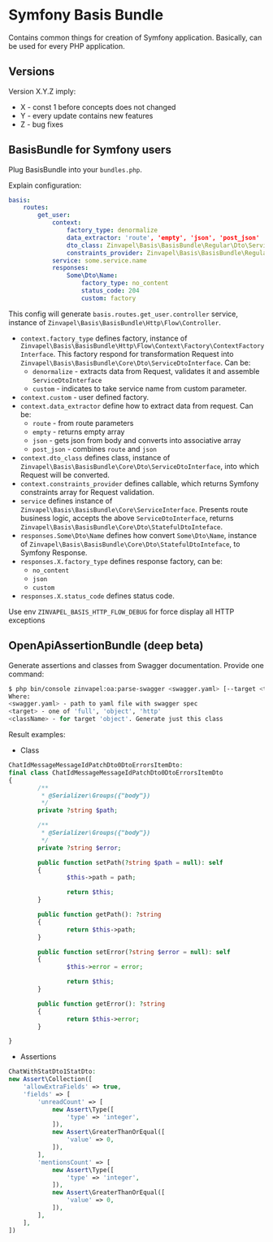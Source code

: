 # Symfony Basis Bundle
Contains common things for creation of Symfony application. Basically, can be used for every PHP application.

## Versions
Version X.Y.Z imply:
- X - const 1 before concepts does not changed
- Y - every update contains new features
- Z - bug fixes

## BasisBundle for Symfony users
Plug BasisBundle into your `bundles.php`.

Explain configuration:
```yaml
basis:
    routes:
        get_user:
            context:
                factory_type: denormalize
                data_extractor: 'route', 'empty', 'json', 'post_json'
                dto_class: Zinvapel\Basis\BasisBundle\Regular\Dto\Service\EmptyDto
                constraints_provider: Zinvapel\Basis\BasisBundle\Regular\Dto\Service\EmptyDto::getConstraints
            service: some.service.name
            responses:
                Some\Dto\Name:
                    factory_type: no_content
                    status_code: 204
                    custom: factory
```
This config will generate `basis.routes.get_user.controller` service, instance of `Zinvapel\Basis\BasisBundle\Http\Flow\Controller`.
- `context.factory_type` defines factory, instance of `Zinvapel\Basis\BasisBundle\Http\Flow\Context\Factory\ContextFactoryInterface`. 
This factory respond for transformation Request into `Zinvapel\Basis\BasisBundle\Core\Dto\ServiceDtoInterface`. Can be:
    - `denormalize` - extracts data from Request, validates it and assemble `ServiceDtoInterface`
    - `custom` - indicates to take service name from custom parameter.
- `context.custom` - user defined factory.
- `context.data_extractor` define how to extract data from request. Can be:
    - `route` - from route parameters
    - `empty` - returns empty array
    - `json` - gets json from body and converts into associative array
    - `post_json` - combines `route` and `json`
- `context.dto_class` defines class, instance of `Zinvapel\Basis\BasisBundle\Core\Dto\ServiceDtoInterface`, into which Request will be converted.
- `context.constraints_provider` defines callable, which returns Symfony constraints array for Request validation.
- `service` defines instance of `Zinvapel\Basis\BasisBundle\Core\ServiceInterface`. Presents route 
business logic, accepts the above `ServiceDtoInterface`, returns `Zinvapel\Basis\BasisBundle\Core\Dto\StatefulDtoInteface`.
- `responses.Some\Dto\Name` defines how convert `Some\Dto\Name`, instance of `Zinvapel\Basis\BasisBundle\Core\Dto\StatefulDtoInteface`,
to Symfony Response.
- `responses.X.factory_type` defines response factory, can be:
    - `no_content`
    - `json`
    - `custom`
- `responses.X.status_code` defines status code.

Use env `ZINVAPEL_BASIS_HTTP_FLOW_DEBUG` for force display all HTTP exceptions

## OpenApiAssertionBundle (deep beta)
Generate assertions and classes from Swagger documentation. Provide one command:
```bash
$ php bin/console zinvapel:oa:parse-swagger <swagger.yaml> [--target <target> [--class <className>]]
Where:
<swagger.yaml> - path to yaml file with swagger spec
<target> - one of 'full', 'object', 'http'
<className> - for target 'object'. Generate just this class
```

Result examples:
- Class
```php
ChatIdMessageMessageIdPatchDto0DtoErrorsItemDto:
final class ChatIdMessageMessageIdPatchDto0DtoErrorsItemDto
{
        /**
         * @Serializer\Groups({"body"})
         */
        private ?string $path;

        /**
         * @Serializer\Groups({"body"})
         */
        private ?string $error;

        public function setPath(?string $path = null): self
        {
                $this->path = path;

                return $this;
        }

        public function getPath(): ?string
        {
                return $this->path;
        }

        public function setError(?string $error = null): self
        {
                $this->error = error;

                return $this;
        }

        public function getError(): ?string
        {
                return $this->error;
        }

}
```
- Assertions
```php
ChatWithStatDto1StatDto:
new Assert\Collection([
    'allowExtraFields' => true,
    'fields' => [
        'unreadCount' => [
            new Assert\Type([
                'type' => 'integer',
            ]),
            new Assert\GreaterThanOrEqual([
                'value' => 0,
            ]),
        ],
        'mentionsCount' => [
            new Assert\Type([
                'type' => 'integer',
            ]),
            new Assert\GreaterThanOrEqual([
                'value' => 0,
            ]),
        ],
    ],
])

```